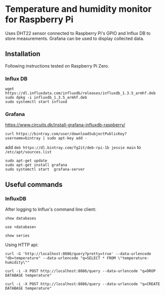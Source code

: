 # Temperature and humidity monitor for Raspberry Pi

Uses DHT22 sensor connected to Raspberry Pi's GPIO and Influx DB to store measurements. Grafana can be used to display 
collected data.

## Installation

Following instructions tested on Raspberry Pi Zero.

### Influx DB

```
wget https://dl.influxdata.com/influxdb/releases/influxdb_1.3.5_armhf.deb
sudo dpkg -i influxdb_1.3.5_armhf.deb
sudo systemctl start influxd
```

### Grafana

https://www.circuits.dk/install-grafana-influxdb-raspberry/

`curl https://bintray.com/user/downloadSubjectPublicKey?username=bintray | sudo apt-key add -`

add `deb https://dl.bintray.com/fg2it/deb-rpi-1b jessie main` to `/etc/apt/sources.list`

```
sudo apt-get update
sudo apt-get install grafana
sudo systemctl start  grafana-server
```

## Useful commands

### InfluxDB

After logging to Influx's command line client:

`show databases`

`use <database>`

`show series`

Using HTTP api:

`curl -G 'http://localhost:8086/query?pretty=true' --data-urlencode "db=temperature" --data-urlencode "q=SELECT * FROM \"temperature-humidity\""`

`curl -i -X POST http://localhost:8086/query --data-urlencode "q=DROP DATABASE temperature"`

`curl -i -X POST http://localhost:8086/query --data-urlencode "q=CREATE DATABASE temperature"`
